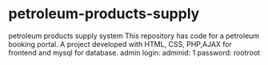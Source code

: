 # petroleum-products-supply
petroleum products supply system
This repository has code for a petroleum booking portal. A  project developed  with HTML, CSS, PHP,AJAX for frontend and mysql for database.
admin login: adminid: 1 password: rootroot

